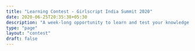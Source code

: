 ```yaml
---
title: "Learning Contest - Girlscript India Summit 2020"
date: 2020-06-25T20:35:38+05:30
description: "A week-long opportunity to learn and test your knowledge by competing with hundreds of students within your technology paving your way to this year's Girlscript India Summit."
type: "page"
layout: "contest"
draft: false
---
```


